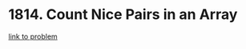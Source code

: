 # 1814. Count Nice Pairs in an Array

[link to problem](https://leetcode.com/problems/count-nice-pairs-in-an-array/)
